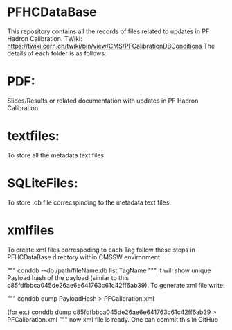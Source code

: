 # PFHCDataBase
This repository contains all the records of files related to updates in PF Hadron Calibration. TWiki: https://twiki.cern.ch/twiki/bin/view/CMS/PFCalibrationDBConditions The details of each folder is as follows:

# PDF: 
Slides/Results or related documentation with updates in PF Hadron Calibration

# textfiles: 
To store all the metadata text files

# SQLiteFiles: 
To store .db file correcspinding to the metadata text files. 

# xmlfiles
To create xml files correspoding to each Tag follow these steps in PFHCDataBase directory within CMSSW environment: 

"""
conddb --db /path/fileName.db  list TagName
"""
it will show unique Payload hash of the payload (simiar to this c85fdfbbca045de26ae6e641763c61c42ff6ab39). To generate xml file write:

"""
conddb  dump PayloadHash >  PFCalibration.xml

(for ex.) conddb  dump c85fdfbbca045de26ae6e641763c61c42ff6ab39 >  PFCalibration.xml
"""
now xml file is ready. One can commit this in GitHub
